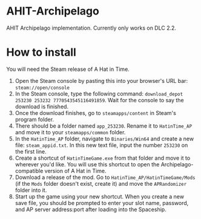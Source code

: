 # AHIT-Archipelago
AHIT Archipelago implementation. Currently only works on DLC 2.2.

# How to install
You will need the Steam release of A Hat in Time.
  
1. Open the Steam console by pasting this into your browser's URL bar: `steam://open/console`
2. In the Steam console, type the following command: `download_depot 253230 253232 7770543545116491859`. Wait for the console to say the download is finished.
3. Once the download finishes, go to `steamapps/content` in Steam's program folder.
4. There should be a folder named `app_253230`. Rename it to `HatinTime_AP` and move it to your `steamapps/common` folder.
5. In the `HatinTime_AP` folder, navigate to `Binaries/Win64` and create a new file: `steam_appid.txt`. In this new text file, input the number `253230` on the first line.
6. Create a shortcut of `HatinTimeGame.exe` from that folder and move it to wherever you'd like. You will use this shortcut to open the Archipelago-compatible version of A Hat in Time.
7. Download a release of the mod. Go to `HatinTime_AP/HatinTimeGame/Mods` (if the `Mods` folder doesn't exist, create it) and move the `APRandomizer` folder into it.
8. Start up the game using your new shortcut. When you create a new save file, you should be prompted to enter your slot name, password, and AP server address:port after loading into the Spaceship.

